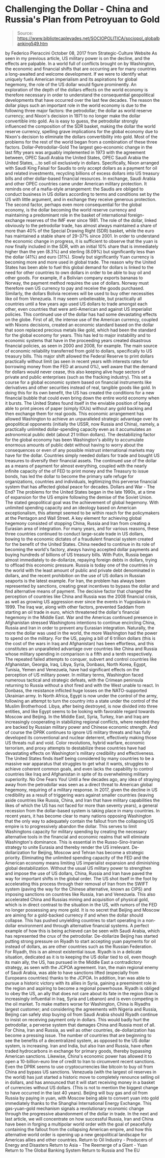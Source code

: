 # Challenging the Dollar - China and Russia's Plan from Petroyuan to Gold

> Source: https://www.bibliotecapleyades.net/SOCIOPOLITICA/sociopol_globalbanking549.htm

by Federico Pieraccini October 08, 2017
from Strategic-Culture Website
As seen in my previous article,
US military power is on the decline,
and the effects are palpable.
In a world full of conflicts brought on by Washington,
the economic and financial shifts that are occurring
are for many countries a long-awaited
and welcome development.
If we were to identify what uniquely fuels American imperialism and its aspirations for global hegemony, the role of the US dollar would figure prominently.
An exploration of the depth of the dollars effects on the world economy is therefore necessary in order to understand the consequential geopolitical developments that have occurred over the last few decades.
The reason the dollar plays such an important role in the world economy is due to the following three major factors: the petrodollar; the dollar as world reserve currency; and Nixon's decision in 1971 to no longer make the dollar convertible into gold.
As is easy to guess, the petrodollar strongly influenced the composition of the SDR basket, making the dollar the world reserve currency, spelling grave implications for the global economy due to Nixon's decision to eliminate the dollars convertibility into gold.
Most of the problems for the rest of the world began from a combination of these three factors.
Dollar-Petrodollar-Gold
The largest geo-economic change in the last fifty years was arguably implemented in 1973 with the agreement between,
OPEC Saudi Arabia the United States,
OPEC
Saudi Arabia
the United States,
...to sell oil exclusively in dollars.
Specifically, Nixon arranged with Saudi King Faisal for Saudis to only accept dollars as a payment for oil and related investments, recycling billions of excess dollars into US treasury bills and other dollar-based financial resources. In exchange, Saudi Arabia and other OPEC countries came under American military protection.
It reminds one of a mafia-style arrangement: the Saudis are obliged to conduct business in US dollars according to terms and conditions set by the US with little argument, and in exchange they receive generous protection.
The second factor, perhaps even more consequential for the global economy, is the dollar becoming the world reserve currency and maintaining a predominant role in the basket of international foreign-exchange reserves of the IMF ever since 1981.
The role of the dollar, linked obviously to the petrodollar trade, has almost always maintained a share of more than 40% of the Special Drawing Right (SDR) basket, while the euro has maintained a stable share of 29-37% since 2001.
In order to understand the economic change in progress, it is sufficient to observe that the yuan is now finally included in the SDR, with an initial 10% share that is immediately higher than the yen (8.3%) and sterling (8.09%) but significantly less than the dollar (41%) and euro (31%).
Slowly but significantly Yuan currency is becoming more and more used in global trade.
The reason why the United States has been able to fuel this global demand for dollars is linked to the need for other countries to own dollars in order to be able to buy oil and other goods.
For example, if a Bolivian company exports bananas to Norway, the payment method requires the use of dollars. Norway must therefore own US currency to pay and receive the goods purchased.
Similarly, the dollars Bolivia receives will be used to buy other necessities like oil from Venezuela. It may seem unbelievable, but practically all countries until a few years ago used US dollars to trade amongst each other, even countries that were anti-American and against US imperialist policies.
This continued use of the dollar has had some devastating effects on the globe. First of all, the intense use of the American currency, coupled with Nixons decisions, created an economic standard based on the dollar that soon replaced precious metals like gold, which had been the standard for the global economy for years.
This has led to major instability and to economic systems that have in the proceeding years created disastrous financial policies, as seen in 2000 and 2008, for example. The main source of economic reliability transferred from gold to dollars, specifically to US treasury bills.
This major shift allowed the Federal Reserve to print dollars practically without limit (as seen in recent years with interests rates for borrowing money from the FED at around 0%), well aware that the demand for dollars would never cease, this also keeping alive huge sectors of private and public enterprises (such as the fracking industry).
This set a course for a global economic system based on financial instruments like derivatives and other securities instead of real, tangible goods like gold. In doing this for its own benefit, the US has created the conditions for a new financial bubble that could even bring down the entire world economy when it bursts.
The United States found itself in the enviable position of being able to print pieces of paper (simply IOUs) without any gold backing and then exchange them for real goods.
This economic arrangement has allowed Washington to achieve an unparalleled strategic advantage over its geopolitical opponents (initially the USSR, now Russia and China), namely, a practically unlimited dollar-spending capacity even as it accumulates an astronomical public debt (about 21 trillion dollars).
The destabilizing factor for the global economy has been Washington's ability to accumulate enormous amounts of public debt without having to worry about the consequences or even of any possible mistrust international markets may have for the dollar.
Countries simply needed dollars for trade and bought US treasures to diversify their financial assets.
The continued use of the dollar as a means of payment for almost everything, coupled with the nearly infinite capacity of the of FED to print money and the Treasury to issue bonds, has led the dollar to become the primary safe refuge for organizations, countries and individuals, legitimizing this perverse financial system that has affected global peace for decades.
Dollars and War - The End?
The problems for the United States began in the late 1990s, at a time of expansion for the US empire following the demise of the Soviet Union.
The stated geopolitical goal was the achievement of global hegemony. With unlimited spending capacity and an ideology based on American exceptionalism, this attempt seemed to be within reach for the policymakers at the Pentagon and Wall Street.
A key element for achieving global hegemony consisted of stopping China, Russia and Iran from creating a Eurasian area of integration.
For many years, and for various reasons, these three countries continued to conduct large-scale trade in US dollars, bowing to the economic dictates of a fraudulent financial system created for the benefit of the United States.
China needed to continue in its role of becoming the world's factory, always having accepted dollar payments and buying hundreds of billions of US treasury bills.
With Putin, Russia began almost immediately to de-dollarize, repaying foreign debts in dollars, trying to offload this economic pressure. Russia is today one of the countries in the world with the least amount of public and private debt denominated in dollars, and the recent prohibition on the use of US dollars in Russian seaports is the latest example.
For Iran, the problem has always been represented by sanctions, creating great incentives to bypass the dollar and find alternative means of payment.
The decisive factor that changed the perception of countries like China and Russia was the 2008 financial crisis, as well as growing US aggression ever since the events in Yugoslavia in 1999.
The Iraq war, along with other factors, prevented Saddam from starting an oil trade in euro, which threatened the dollar's financial hegemony in the Middle East. War and the Americas continued presence in Afghanistan stressed Washingtons intentions to continue encircling China, Russia and Iran in order to prevent any Eurasian integration.
Naturally, the more the dollar was used in the world, the more Washington had the power to spend on the military.
For the US, paying a bill of 6 trillion dollars (this is the cost of the wars in Iraq and Afghanistan) has been effortless, and this constitutes an unparalleled advantage over countries like China and Russia whose military spending in comparison is a fifth and a tenth respectively.
The repeated failed attempts to conquer, subvert and control countries like Afghanistan, Georgia, Iraq, Libya, Syria, Donbass, North Korea, Egypt, Tunisia, Yemen and Venezuela, have had significant effects on the perception of US military power.
In military terms, Washington faced numerous tactical and strategic defeats, with the Crimean peninsula returning to Russia without a shot fired and with the West unable to react. In Donbass, the resistance inflicted huge losses on the NATO-supported Ukrainian army.
In North Africa, Egypt is now under the control of the army, following an attempt to turn the country into a state under the control of the Muslim Brotherhood. Libya, after being destroyed, is now divided into three entities, and like Egypt seems to be looking with favorable regard towards Moscow and Beijing.
In the Middle East, Syria, Turkey, Iran and Iraq are increasingly cooperating in stabilizing regional conflicts, where needed they are backed by Russian military power and Chinese economic strength.
And of course the DPRK continues to ignore US military threats and has fully developed its conventional and nuclear deterrent, effectively making those US threats null and void.
Color revolutions, hybrid warfare, economic terrorism, and proxy attempts to destabilize these countries have had devastating effects on Washington's military credibility and effectiveness.
The United States finds itself being considered by many countries to be a massive war apparatus that struggles to get what it wants, struggles to achieve coherent common goals, and even lacks the capability to control countries like Iraq and Afghanistan in spite of its overwhelming military superiority.
No One Fears You!
Until a few decades ago, any idea of straying away from the petrodollar was seen as a direct threat to American global hegemony, requiring of a military response.
In 2017, given the decline in US credibility as a result of triggering wars against smaller countries (leaving aside countries like Russia, China, and Iran that have military capabilities the likes of which the US has not faced for more than seventy years), a general recession from the dollar-based system is taking place in many countries.
In recent years, it has become clear to many nations opposing Washington that the only way to adequately contain the fallout from the collapsing US empire is to progressively abandon the dollar.
This serves to limit Washingtons capacity for military spending by creating the necessary alternative tools in the financial and economic realms that will eliminate Washington's dominance.
This is essential in the Russo-Sino-Iranian strategy to unite Eurasia and thereby render the US irrelevant.
De-dollarization for Beijing, Moscow and Tehran has become a strategic priority. Eliminating the unlimited spending capacity of the FED and the American economy means limiting US imperialist expansion and diminishing global destabilization.
Without the usual US military power to strengthen and impose the use of US dollars, China, Russia and Iran have paved the way for important shifts in the global order.
The US shot itself in the foot by accelerating this process through their removal of Iran from the SWIFT system (paving the way for the Chinese alternative, known as CIPS) and imposing sanctions on countries like Russia, Iran and Venezuela.
This also accelerated China and Russias mining and acquisition of physical gold, which is in direct contrast to the situation in the US, with rumors of the FED no longer possessing any more gold.
It is no secret that Beijing and Moscow are aiming for a gold-backed currency if and when the dollar should collapse. This has pushed unyielding countries to start operating in a non-dollar environment and through alternative financial systems.
A perfect example of how this is being achieved can be seen with Saudi Arabia, which has represented the crux of the petrodollar.
De-dollarize
Beijing has started putting strong pressure on Riyadh to start accepting yuan payments for oil instead of dollars, as are other countries such as the Russian Federation.
For Riyadh, this is an almost existential issue. Riyadh is in a delicate situation, dedicated as it is to keeping the US dollar tied to oil, even though its main ally, the US, has pursued in the Middle East a contradictory strategy, as seen with the JCPOA agreement. Iran, the main regional enemy of Saudi Arabia, was able to have sanctions lifted (especially from Europeans countries) thanks to the JCPOA.
In addition, Iran was able to pursue a historic victory with its allies in Syria, gaining a preeminent role in the region and aspiring to become a regional powerhouse.
Riyadh is obliged to obey the US, an ally that does not care about its fate in the region (Iran is increasingly influential in Iraq, Syria and Lebanon) and is even competing in the oil market.
To make matters worse for Washington, China is Riyadhs largest customer; and considering the agreements with Nigeria and Russia, Beijing can safely stop buying oil from Saudi Arabia should Riyadh continue to insist on receiving payment only in dollars.
This would badly hurt the petrodollar, a perverse system that damages China and Russia most of all.
For China, Iran and Russia, as well as other countries, de-dollarization has become a pressing issue. The number of countries that are beginning to see the benefits of a decentralized system, as opposed to the US dollar system, is increasing.
Iran and India, but also Iran and Russia, have often traded hydrocarbons in exchange for primary goods, thereby bypassing American sanctions.
Likewise, China's economic power has allowed it to open a 10-billion-euro line of credit to Iran to circumvent recent sanctions. Even the DPRK seems to use cryptocurrencies like bitcoin to buy oil from China and bypass US sanctions.
Venezuela (with the largest oil reserves in the world) has just started a historic move to completely renounce selling oil in dollars, and has announced that it will start receiving money in a basket of currencies without US dollars. (This is not to mention the biggest change to have occurred in the last 40 years).
Beijing will buy gas and oil from Russia by paying in yuan, with Moscow being able to convert yuan into gold immediately thanks to the Shanghai International Energy Exchange.
This gas-yuan-gold mechanism signals a revolutionary economic change through the progressive abandonment of the dollar in trade.
In the next and last article, we will concentrate on how successful Russia, Iran and China have been in forging a multipolar world order with the goal of peacefully containing the fallout from the collapsing American empire, and how this alternative world order is opening up a new geopolitical landscape for Americas allies and other countries.
Return to Oil Industry - Producers of Energy and Disasters
Return to Asia - The Reemerge of a Giant - Yuan
Return to The Global Banking System
Return to Russia and The EU
